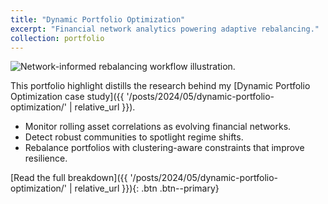 ```yaml
---
title: "Dynamic Portfolio Optimization"
excerpt: "Financial network analytics powering adaptive rebalancing."
collection: portfolio
---
```


![Network-informed rebalancing workflow illustration.](/images/editing-talk.png)

This portfolio highlight distills the research behind my [Dynamic Portfolio Optimization case study]({{ '/posts/2024/05/dynamic-portfolio-optimization/' | relative_url }}).

- Monitor rolling asset correlations as evolving financial networks.
- Detect robust communities to spotlight regime shifts.
- Rebalance portfolios with clustering-aware constraints that improve resilience.

[Read the full breakdown]({{ '/posts/2024/05/dynamic-portfolio-optimization/' | relative_url }}){: .btn .btn--primary}
